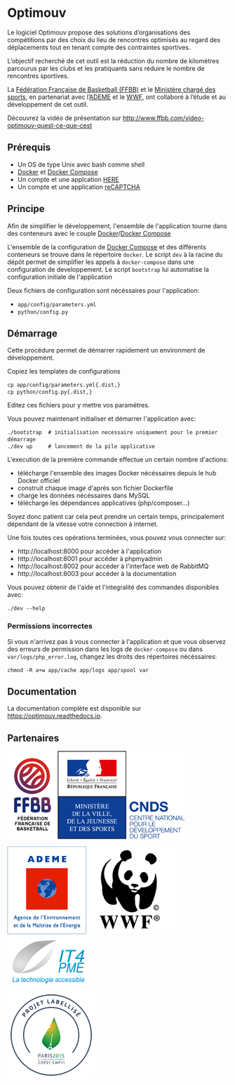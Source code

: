 # Optimouv

Le logiciel Optimouv propose des solutions d’organisations des compétitions par des choix du lieu de rencontres
optimisés au regard des déplacements tout en tenant compte des contraintes sportives.

L’objectif recherché de cet outil est la réduction du nombre de kilomètres parcourus par les clubs et les pratiquants
sans réduire le nombre de rencontres sportives.

La [Fédération Française de Basketball (FFBB)][ffbb] et le [Ministère chargé des sports][ministere-sports],
en partenariat avec l’[ADEME][] et le [WWF][],
ont collaboré à l’étude et au développement de cet outil.

Découvrez la vidéo de présentation sur http://www.ffbb.com/video-optimouv-quest-ce-que-cest

## Prérequis

- Un OS de type Unix avec bash comme shell
- [Docker][] et [Docker Compose][]
- Un compte et une applcation [HERE][]
- Un compte et une application [reCAPTCHA][]

## Principe

Afin de simplifier le développement,
l'ensemble de l'application tourne dans des conteneurs avec le couple [Docker][]/[Docker Compose][]

L'ensemble de la configuration de [Docker Compose][]
et des différents conteneurs se trouve dans le répertoire `docker`.
Le script `dev` à la racine du dépôt permet de simplifier les appels à `docker-compose`
dans une configuration de developpement.
Le script `bootstrap` lui automatise la configuration initiale de l'application

Deux fichiers de configuration sont nécéssaires pour l'application:

- `app/config/parameters.yml`
- `python/config.py`

## Démarrage

Cette procédure permet de démarrer rapidement un environment de développement.

Copiez les templates de configurations

```shell
cp app/config/parameters.yml{.dist,}
cp python/config.py{.dist,}
```
Editez ces fichiers pour y mettre vos paramètres.

Vous pouvez maintenant initialiser et démarrer l'application avec:

```shell
./bootstrap  # initialisation necessaire uniquement pour le premier démarrage
./dev up     # lancement de la pile applicative
```

L'execution de la première commande effectue un certain nombre d'actions:

- télécharge l'ensemble des images Docker nécéssaires depuis le hub Docker officiel
- construit chaque image d'après son fichier Dockerfile
- charge les données nécéssaires dans MySQL
- télécharge les dépendances applicatives (php/composer...)

Soyez donc patient car cela peut prendre un certain temps,
principalement dépendant de la vitesse votre connection à internet.

Une fois toutes ces opérations terminées, vous pouvez vous connecter sur:

- http://localhost:8000 pour accéder à l'application
- http://localhost:8001 pour accéder à phpmyadmin
- http://localhost:8002 pour accéder à l'interface web de RabbitMQ
- http://localhost:8003 pour accéder à la documentation

Vous pouvez obtenir de l'aide et l'integralité des commandes disponibles avec:

```shell
./dev --help
```

### Permissions incorrectes

Si vous n'arrivez pas à vous connecter à l'application et que vous observez
des erreurs de permission dans les logs de `docker-compose`
ou dans `var/logs/php_error.log`, changez les droits des répertoires nécéssaires:

```shell
chmod -R a+w app/cache app/logs app/spool var
```


## Documentation

La documentation complète est disponible sur <https://optimouv.readthedocs.io>.

## Partenaires

![Logo FFBB][logo-ffbb]![Logo Ministère des Sports][logo-cnds]

![Logo ADEME][logo-ademe]![Logo WWF][logo-wwf]![Logo IT4PME][logo-it4pme]

![Label COP21][label-cop21]


[ffbb]: http://www.ffbb.com/
[ministere-sports]: http://www.sports.gouv.fr/
[ADEME]: http://www.ademe.fr/
[WWF]: http://www.wwf.fr/
[Docker]: https://www.docker.com/
[Docker Compose]: https://docs.docker.com/compose/
[HERE]: https://here.com
[reCAPTCHA]: https://www.google.com/recaptcha/

[logo-ffbb]: docs/images/logo-ffbb.png
[logo-cnds]: docs/images/logo-cnds.png
[logo-wwf]: docs/images/logo-wwf.png
[logo-ademe]: docs/images/logo-ademe.png
[logo-it4pme]: docs/images/logo-it4pme.png
[label-cop21]: docs/images/label-COP21.png
